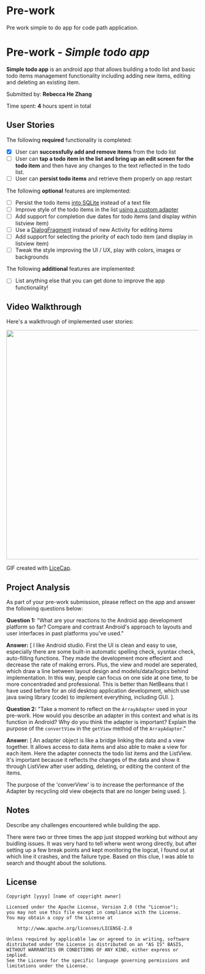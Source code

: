 # Pre-work
Pre work simple to do app for code path application. 

# Pre-work - *Simple todo app*

**Simple todo app** is an android app that allows building a todo list and basic todo items management functionality including adding new items, editing and deleting an existing item.

Submitted by: **Rebecca He Zhang**

Time spent: **4** hours spent in total

## User Stories

The following **required** functionality is completed:

* [x] User can **successfully add and remove items** from the todo list
* [ ] User can **tap a todo item in the list and bring up an edit screen for the todo item** and then have any changes to the text reflected in the todo list.
* [ ] User can **persist todo items** and retrieve them properly on app restart

The following **optional** features are implemented:

* [ ] Persist the todo items [into SQLite](http://guides.codepath.com/android/Persisting-Data-to-the-Device#sqlite) instead of a text file
* [ ] Improve style of the todo items in the list [using a custom adapter](http://guides.codepath.com/android/Using-an-ArrayAdapter-with-ListView)
* [ ] Add support for completion due dates for todo items (and display within listview item)
* [ ] Use a [DialogFragment](http://guides.codepath.com/android/Using-DialogFragment) instead of new Activity for editing items
* [ ] Add support for selecting the priority of each todo item (and display in listview item)
* [ ] Tweak the style improving the UI / UX, play with colors, images or backgrounds

The following **additional** features are implemented:

* [ ] List anything else that you can get done to improve the app functionality!

## Video Walkthrough

Here's a walkthrough of implemented user stories:

<img src='http://imgur.com/KjJcMHQ.gif' width="600" /> 

GIF created with [LiceCap](http://www.cockos.com/licecap/).

## Project Analysis

As part of your pre-work submission, please reflect on the app and answer the following questions below:

**Question 1:** "What are your reactions to the Android app development platform so far? Compare and contrast Android's approach to layouts and user interfaces in past platforms you've used."

**Answer:** [
I like Android studio. First the UI is clean and easy to use, especially there are some built-in automatic spelling check, sysntax check, auto-filling functions. They made the development more effecient and decrease the rate of making errors. 
Plus, the view and model are seperated, which draw a line between layout design and models/data/logics behind implementation. In this way, people can focus on one side at one time, to be more concentraded and professional. This is better than NetBeans that I have used before for an old desktop application development, which use java swing library (code) to implement everything, including GUI. ].

**Question 2:** "Take a moment to reflect on the `ArrayAdapter` used in your pre-work. How would you describe an adapter in this context and what is its function in Android? Why do you think the adapter is important? Explain the purpose of the `convertView` in the `getView` method of the `ArrayAdapter`."

**Answer:** [
An adapter object is like a bridge linking the data and a view together. It allows access to data items and also able to make a view for each item. Here the adapter connects the todo list items and the ListView. It's important because it reflects the changes of the data and show it through ListView after user adding, deleting, or editing the content of the items.  

The purpose of the 'converView' is to increase the performance of the Adapter by recycling old view obejects that are no longer being used.
].

## Notes

Describe any challenges encountered while building the app.

There were two or three times the app just stopped working but without any buidling issues. 
It was very hard to tell wherw went wrong directly, but after setting up a few break points and kept monitoring the logcat, I found out at which line it crashes, and the failure type. Based on this clue, I was able to search and thought about the solutions.

## License

    Copyright [yyyy] [name of copyright owner]

    Licensed under the Apache License, Version 2.0 (the "License");
    you may not use this file except in compliance with the License.
    You may obtain a copy of the License at

        http://www.apache.org/licenses/LICENSE-2.0

    Unless required by applicable law or agreed to in writing, software
    distributed under the License is distributed on an "AS IS" BASIS,
    WITHOUT WARRANTIES OR CONDITIONS OF ANY KIND, either express or implied.
    See the License for the specific language governing permissions and
    limitations under the License.
